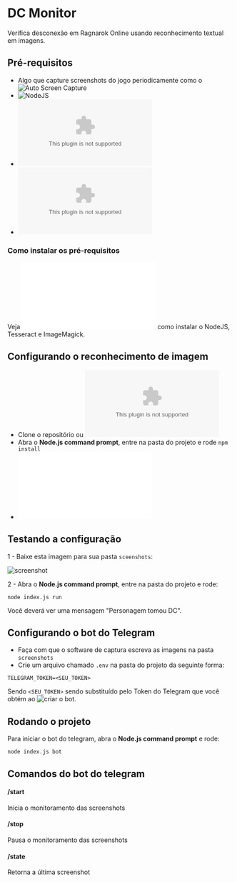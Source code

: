# DC Monitor

Verifica desconexão em Ragnarok Online usando reconhecimento textual em imagens.

## Pré-requisitos

- Algo que capture screenshots do jogo periodicamente como o ![Auto Screen Capture](https://sourceforge.net/projects/autoscreen/)
- ![NodeJS](http://nodejs.org)
- ![Tesseract](http://digi.bib.uni-mannheim.de/tesseract/tesseract-ocr-setup-4.00.00dev.exe)
- ![ImageMagick](https://www.imagemagick.org/download/binaries/ImageMagick-7.0.6-10-portable-Q16-x86.zip)

### Como instalar os pré-requisitos

Veja ![neste guia](./SETUP.md) como instalar o NodeJS, Tesseract e ImageMagick.

## Configurando o reconhecimento de imagem

- Clone o repositório ou ![baixe o zip](https://github.com/sergiovilar/dc-monitor/archive/master.zip)
- Abra o **Node.js command prompt**, entre na pasta do projeto e rode `npm install`
- ![Adicione o Tesseract e o ImageMagick ao PATH](./SETUP.md)

## Testando a configuração

1 - Baixe esta imagem para sua pasta `sceenshots`:

![screenshot](https://dl.dropboxusercontent.com/s/ovxr1ztlz3qigmv/source.png)

2 - Abra o **Node.js command prompt**, entre na pasta do projeto e rode:

    node index.js run

Você deverá ver uma mensagem "Personagem tomou DC".

## Configurando o bot do Telegram

- Faça com que o software de captura escreva as imagens na pasta `screenshots`
- Crie um arquivo chamado `.env` na pasta do projeto da seguinte forma:

```
TELEGRAM_TOKEN=<SEU_TOKEN>
```

Sendo `<SEU_TOKEN>` sendo substituído pelo Token do Telegram que você obtém ao ![criar o bot](https://core.telegram.org/bots#creating-a-new-bot).

## Rodando o projeto

Para iniciar o bot do telegram, abra o **Node.js command prompt** e rode:

    node index.js bot

## Comandos do bot do telegram

#### /start

Inicia o monitoramento das screenshots

#### /stop

Pausa o monitoramento das screenshots

#### /state

Retorna a última screenshot

